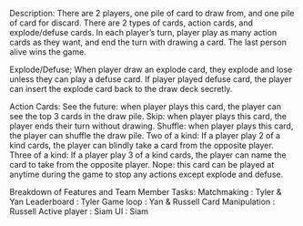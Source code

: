 Description:
There are 2 players, one pile of card to draw from, and one pile of card for discard.
There are 2 types of cards, action cards, and explode/defuse cards.
In each player’s turn, player play as many action cards as they want, and end the turn with drawing a card.
The last person alive wins the game.

Explode/Defuse;
When player draw an explode card, they explode and lose unless they can play a defuse card. If player played defuse card, the player can insert the explode card back to the draw deck secretly. 

Action Cards:
See the future: when player plays this card, the player can see the top 3 cards in the draw pile.
Skip: when player plays this card, the player ends their turn without drawing.
Shuffle: when player plays this card, the player can shuffle the draw pile.
Two of a kind: If a player play 2 of a kind cards, the player can blindly take a card from the opposite player.
Three of a kind: If a player play 3 of a kind cards, the player can name the card to take from the opposite player.
Nope: this card can be played at anytime during the game to stop any actions except explode and defuse.

Breakdown of Features and Team Member Tasks:
Matchmaking  :  Tyler &  Yan
Leaderboard  :  Tyler 
Game loop  :  Yan &  Russell
Card Manipulation  :  Russell
Active player  :  Siam
UI  :  Siam           


